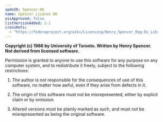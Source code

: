 ```yaml
---
spdxID: Spencer-86
name: Spencer License 86
osiApproved: false
listVersionAdded: 2.1
crossRefs: 
  - "https://fedoraproject.org/wiki/Licensing/Henry_Spencer_Reg-Ex_Library_License"
---
```


**Copyright (c) 1986 by University of Toronto. Written by Henry Spencer. Not derived from licensed software.**

Permission is granted to anyone to use this software for any purpose on any computer system, and to redistribute it freely, subject to the following restrictions:

1. The author is not responsible for the consequences of use of this software, no matter how awful, even if they arise from defects in it.

2. The origin of this software must not be misrepresented, either by explicit claim or by omission.

3. Altered versions must be plainly marked as such, and must not be misrepresented as being the original software.
